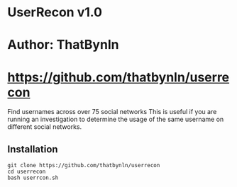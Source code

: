 # UserRecon v1.0
# Author: ThatBynln
# https://github.com/thatbynln/userrecon

Find usernames across over 75 social networks
This is useful if you are running an investigation to determine the usage of the same username on different social networks.

## Installation

``` 
git clone https://github.com/thatbynln/userrecon
cd userrecon
bash userrcon.sh

```
